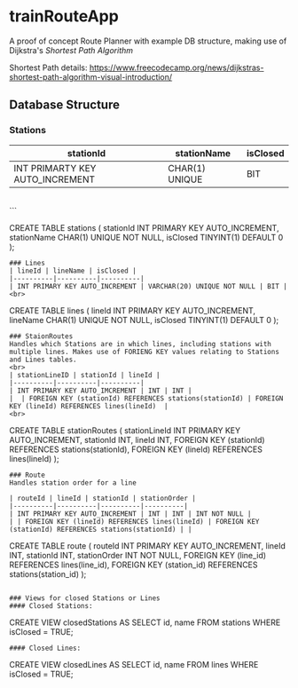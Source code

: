 # trainRouteApp
A proof of concept Route Planner with example DB structure, making use of Dijkstra's <i>Shortest Path Algorithm</i> 

Shortest Path details: https://www.freecodecamp.org/news/dijkstras-shortest-path-algorithm-visual-introduction/


## Database Structure
### Stations
| stationId | stationName | isClosed |
|----------|----------|----------|
| INT PRIMARTY KEY AUTO_INCREMENT | CHAR(1) UNIQUE | BIT |
<br>
```

CREATE TABLE stations (
    stationId INT PRIMARY KEY AUTO_INCREMENT,
    stationName CHAR(1) UNIQUE NOT NULL,
    isClosed TINYINT(1) DEFAULT 0
);

```
### Lines
| lineId | lineName | isClosed | 
|----------|----------|----------|
| INT PRIMARY KEY AUTO_INCREMENT | VARCHAR(20) UNIQUE NOT NULL | BIT |
<br>
```

CREATE TABLE lines (
    lineId INT PRIMARY KEY AUTO_INCREMENT,
    lineName CHAR(1) UNIQUE NOT NULL,
    isClosed TINYINT(1) DEFAULT 0
);

```
### StaionRoutes
Handles which Stations are in which lines, including stations with multiple lines. Makes use of FORIENG KEY values relating to Stations and Lines tables.
<br>
| stationLineID | stationId | lineId |
|----------|----------|----------|
| INT PRIMARY KEY AUTO_IMCREMENT | INT | INT |
|  | FOREIGN KEY (stationId) REFERENCES stations(stationId) | FOREIGN KEY (lineId) REFERENCES lines(lineId)  |
<br>
```

CREATE TABLE stationRoutes (
    stationLineId INT PRIMARY KEY AUTO_INCREMENT,
    stationId INT,
    lineId INT,
    FOREIGN KEY (stationId) REFERENCES stations(stationId),
    FOREIGN KEY (lineId) REFERENCES lines(lineId)
);

```
### Route
Handles station order for a line

| routeId | lineId | stationId | stationOrder | 
|----------|----------|----------|----------|
| INT PRIMARY KEY AUTO_INCREMENT | INT | INT | INT NOT NULL |
| | FOREIGN KEY (lineId) REFERENCES lines(lineId) | FOREIGN KEY (stationId) REFERENCES stations(stationId) | |

```

CREATE TABLE route (
    routeId INT PRIMARY KEY AUTO_INCREMENT,
    lineId INT,
    stationId INT,
    stationOrder INT NOT NULL,
    FOREIGN KEY (line_id) REFERENCES lines(line_id),
    FOREIGN KEY (station_id) REFERENCES stations(station_id)
);

```

### Views for closed Stations or Lines
#### Closed Stations:
```

CREATE VIEW closedStations AS
SELECT id, name
FROM stations
WHERE isClosed = TRUE;

```
#### Closed Lines:
```

CREATE VIEW closedLines AS
SELECT id, name
FROM lines
WHERE isClosed = TRUE;

```